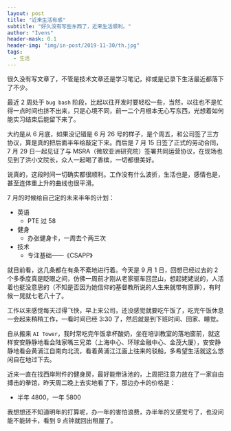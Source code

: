```yaml
---
layout: post
title: "近来生活有感"
subtitle: "好久没有写些东西了，近来生活顺利。"
author: "Ivens"
header-mask: 0.1
header-img: "img/in-post/2019-11-30/th.jpg"
tags:
  - 生活
---
```


很久没有写文章了，不管是技术文章还是学习笔记，抑或是记录下生活最近都落下了不少。

最近 2 周处于 `bug bash` 阶段，比起以往开发时要轻松一些，当然，以往也不是忙得一点时间也挤不出来，只是心境不同，前一二个月根本无心写东西，光想着如何能实习结束后能留下来了。

大约是从 6 月底，如果没记错是 6 月 26 号的样子，是个周五，和公司签了三方协议，算是真的把后面半年给敲定下来。而后是 7 月 15 日签了正式的劳动合同，7 月 29 日一起见证了与 MSRA（微软亚洲研究院）签署共同运营协议，在现场也见到了洪小文院长，众人一起喝了香槟，一切都很美好。

说真的，这段时间一切确实都很顺利。工作没有什么波折，生活也是，感情也是，甚至连体重上升的曲线也很平滑。

7 月的时候给自己定的未来半年的计划：

- 英语
  - PTE 过 58
- 健身
  - 办张健身卡，一周去个两三次
- 技术
  - 专注基础——《CSAPP》

就目前看，这几条都在有条不紊地进行着。今天是 9 月 1 日，回想已经过去的 2 个多季度真是眨眼之间，仿佛一周前才刚从老家驱车回昆山，想起姥姥说的，人活着也挺没意思的（不知是否因为她信仰的基督教所说的人生来就带有原罪），有时候一晃就七老八十了。

工作以来感觉每天过得飞快，早上来公司，还没感觉就要吃午饭了，吃完午饭休息一会起来稍稍工作，一看时间已经 3:30 了，然后就是到下班时间、回家、睡觉。

自从搬来 `AI Tower`，我时常吃完午饭拿杯酸奶，坐在培训教室的落地窗前，就这样安安静静地看会陆家嘴三兄弟（上海中心、环球金融中心、金茂大厦），安安静静地看会黄浦江自南向北流，看着黄浦江江面上往来的驳船，多希望生活就这么悠闲自在地过下去。

近来一直在找西岸附件的健身房，最好能带泳池的，上周把注意力放在了一家自由搏击的拳馆，昨天周二晚上去实地看了下，那边办卡的价格是：

- 半年 4800，一年 5800

我想想还不知道明年的打算呢，办一年的害怕浪费，办半年的又感觉亏了，也没问能不能转卡，看到 9 点钟就回出租屋了。


